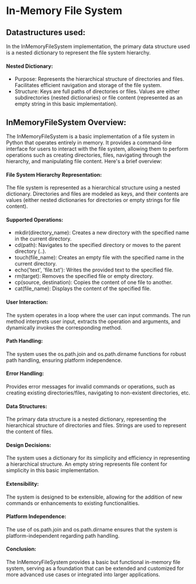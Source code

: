 # In-Memory File System
## Datastructures used:
In the InMemoryFileSystem implementation, the primary data structure used is a nested dictionary to represent the file system hierarchy.
#### Nested Dictionary:
- Purpose:
Represents the hierarchical structure of directories and files.
Facilitates efficient navigation and storage of the file system.
- Structure:
Keys are full paths of directories or files.
Values are either subdirectories (nested dictionaries) or file content (represented as an empty string in this basic implementation).

## InMemoryFileSystem Overview:
The InMemoryFileSystem is a basic implementation of a file system in Python that operates entirely in memory. It provides a command-line interface for users to interact with the file system, allowing them to perform operations such as creating directories, files, navigating through the hierarchy, and manipulating file content. Here's a brief overview:

#### File System Hierarchy Representation:
The file system is represented as a hierarchical structure using a nested dictionary.
Directories and files are modeled as keys, and their contents are values (either nested dictionaries for directories or empty strings for file content).
#### Supported Operations:
* mkdir(directory_name):
Creates a new directory with the specified name in the current directory.
* cd(path):
Navigates to the specified directory or moves to the parent directory (..).
* touch(file_name):
Creates an empty file with the specified name in the current directory.
* echo('text', 'file.txt'):
Writes the provided text to the specified file.
* rm(target):
Removes the specified file or empty directory.
* cp(source, destination):
Copies the content of one file to another.
* cat(file_name):
Displays the content of the specified file.
#### User Interaction:
The system operates in a loop where the user can input commands.
The run method interprets user input, extracts the operation and arguments, and dynamically invokes the corresponding method.
#### Path Handling:
The system uses the os.path.join and os.path.dirname functions for robust path handling, ensuring platform independence.
#### Error Handling:
Provides error messages for invalid commands or operations, such as creating existing directories/files, navigating to non-existent directories, etc.
#### Data Structures:
The primary data structure is a nested dictionary, representing the hierarchical structure of directories and files.
Strings are used to represent the content of files.
#### Design Decisions:
The system uses a dictionary for its simplicity and efficiency in representing a hierarchical structure.
An empty string represents file content for simplicity in this basic implementation.
#### Extensibility:
The system is designed to be extensible, allowing for the addition of new commands or enhancements to existing functionalities.
#### Platform Independence:
The use of os.path.join and os.path.dirname ensures that the system is platform-independent regarding path handling.
#### Conclusion:
The InMemoryFileSystem provides a basic but functional in-memory file system, serving as a foundation that can be extended and customized for more advanced use cases or integrated into larger applications.
